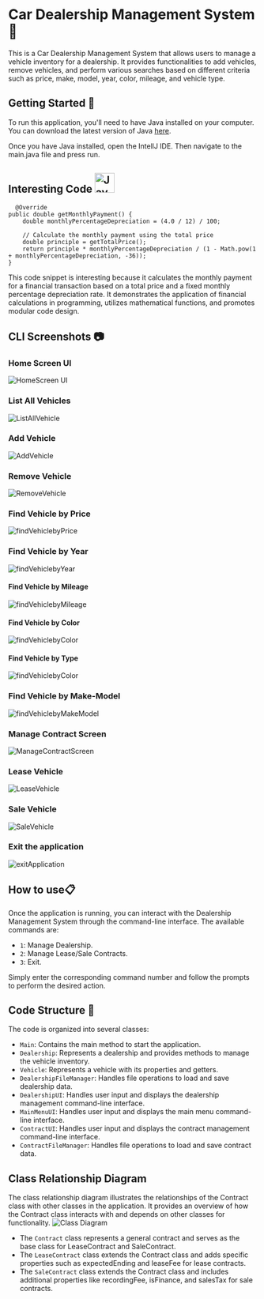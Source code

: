 # Car Dealership Management System 🏢

This is a Car Dealership Management System that allows users to manage a vehicle inventory for a dealership. It provides functionalities to add vehicles, remove vehicles, and perform various searches based on different criteria such as price, make, model, year, color, mileage, and vehicle type.
## Getting Started 🚀

To run this application, you'll need to have Java installed on your computer. You can download the latest version of Java [here](https://www.java.com/en/download/).

Once you have Java installed, open the IntellJ IDE. Then navigate to the main.java file and press run.

## Interesting Code <img src="https://github.com/devicons/devicon/blob/master/icons/java/java-original-wordmark.svg" title="Java" alt="Java" width="40" height="40"/>&nbsp;
      @Override
    public double getMonthlyPayment() {
        double monthlyPercentageDepreciation = (4.0 / 12) / 100;

        // Calculate the monthly payment using the total price
        double principle = getTotalPrice();
        return principle * monthlyPercentageDepreciation / (1 - Math.pow(1 + monthlyPercentageDepreciation, -36));
    }
    
This code snippet is interesting because it calculates the monthly payment for a financial transaction based on a total price and a fixed monthly percentage depreciation rate. It demonstrates the application of financial calculations in programming, utilizes mathematical functions, and promotes modular code design.

## CLI Screenshots 📷
### Home Screen UI

![HomeScreen UI](screenshots/homeCar.png)

### List All Vehicles

![ListAllVehicle](screenshots/allCars.png)

### Add Vehicle

![AddVehicle](screenshots/AddCar.png)

### Remove Vehicle

![RemoveVehicle](screenshots/RemoveCar.png)

### Find Vehicle by Price

![findVehiclebyPrice](screenshots/priceCar.png)

### Find Vehicle by Year

![findVehiclebyYear](screenshots/yearCar.png)

#### Find Vehicle by Mileage

![findVehiclebyMileage](screenshots/MileageCar.png)

#### Find Vehicle by Color

![findVehiclebyColor](screenshots/colorCar.png)

#### Find Vehicle by Type

![findVehiclebyColor](screenshots/typeCar.png)

### Find Vehicle by Make-Model

![findVehiclebyMakeModel](screenshots/makemodel.png)

### Manage Contract Screen
![ManageContractScreen](screenshots/ManageContractScrn.png)

### Lease Vehicle
![LeaseVehicle](screenshots/LeaseVehicle.png)

### Sale Vehicle
![SaleVehicle](screenshots/SaleVehicle.png)

### Exit the application
![exitApplication](screenshots/exitApp.png)

## How to use📋

Once the application is running, you can interact with the Dealership Management System through the command-line interface. The available commands are:

- `1`: Manage Dealership.
- `2`: Manage Lease/Sale Contracts.
- `3`: Exit.

Simply enter the corresponding command number and follow the prompts to perform the desired action.

## Code Structure 📁
The code is organized into several classes:

- `Main`: Contains the main method to start the application.
- `Dealership`: Represents a dealership and provides methods to manage the vehicle inventory.
- `Vehicle`: Represents a vehicle with its properties and getters.
- `DealershipFileManager`: Handles file operations to load and save dealership data.
- `DealershipUI`: Handles user input and displays the dealership management command-line interface.
- `MainMenuUI`: Handles user input and displays the main menu command-line interface.
- `ContractUI`: Handles user input and displays the contract management command-line interface.
- `ContractFileManager`: Handles file operations to load and save contract data.

## Class Relationship Diagram
The class relationship diagram illustrates the relationships of the Contract class with other classes in the application. It provides an overview of how the Contract class interacts with and depends on other classes for functionality.
![Class Diagram](screenshots/contractLeaseSaleUML.png)
- The `Contract` class represents a general contract and serves as the base class for LeaseContract and SaleContract.
- The `LeaseContract` class extends the Contract class and adds specific properties such as expectedEnding and leaseFee for lease contracts.
- The `SaleContract` class extends the Contract class and includes additional properties like recordingFee, isFinance, and salesTax for sale contracts.
